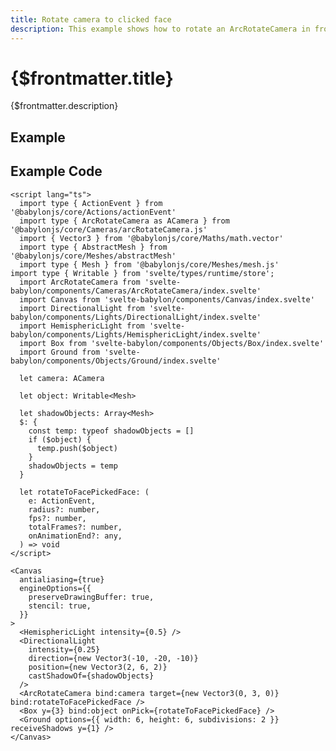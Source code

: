 ```yaml
---
title: Rotate camera to clicked face
description: This example shows how to rotate an ArcRotateCamera in front of a Box' clicked face.
---
```


<script>
  import RotateCameraToClickedFaceStory from '$examples/RotateCameraToClickedFace.story.svelte'
  import ExampleWrapper from '$routes/docs/_components/ExampleWrapper.svelte'
</script>

# {$frontmatter.title}

{$frontmatter.description}

## Example

<ExampleWrapper>
  <RotateCameraToClickedFaceStory />
</ExampleWrapper>

## Example Code

```svelte
<script lang="ts">
  import type { ActionEvent } from '@babylonjs/core/Actions/actionEvent'
  import type { ArcRotateCamera as ACamera } from '@babylonjs/core/Cameras/arcRotateCamera.js'
  import { Vector3 } from '@babylonjs/core/Maths/math.vector'
  import type { AbstractMesh } from '@babylonjs/core/Meshes/abstractMesh'
  import type { Mesh } from '@babylonjs/core/Meshes/mesh.js'
import type { Writable } from 'svelte/types/runtime/store';
  import ArcRotateCamera from 'svelte-babylon/components/Cameras/ArcRotateCamera/index.svelte'
  import Canvas from 'svelte-babylon/components/Canvas/index.svelte'
  import DirectionalLight from 'svelte-babylon/components/Lights/DirectionalLight/index.svelte'
  import HemisphericLight from 'svelte-babylon/components/Lights/HemisphericLight/index.svelte'
  import Box from 'svelte-babylon/components/Objects/Box/index.svelte'
  import Ground from 'svelte-babylon/components/Objects/Ground/index.svelte'

  let camera: ACamera

  let object: Writable<Mesh>

  let shadowObjects: Array<Mesh>
  $: {
    const temp: typeof shadowObjects = []
    if ($object) {
      temp.push($object)
    }
    shadowObjects = temp
  }

  let rotateToFacePickedFace: (
    e: ActionEvent,
    radius?: number,
    fps?: number,
    totalFrames?: number,
    onAnimationEnd?: any,
  ) => void
</script>

<Canvas
  antialiasing={true}
  engineOptions={{
    preserveDrawingBuffer: true,
    stencil: true,
  }}
>
  <HemisphericLight intensity={0.5} />
  <DirectionalLight
    intensity={0.25}
    direction={new Vector3(-10, -20, -10)}
    position={new Vector3(2, 6, 2)}
    castShadowOf={shadowObjects}
  />
  <ArcRotateCamera bind:camera target={new Vector3(0, 3, 0)} bind:rotateToFacePickedFace />
  <Box y={3} bind:object onPick={rotateToFacePickedFace} />
  <Ground options={{ width: 6, height: 6, subdivisions: 2 }} receiveShadows y={1} />
</Canvas>
```
